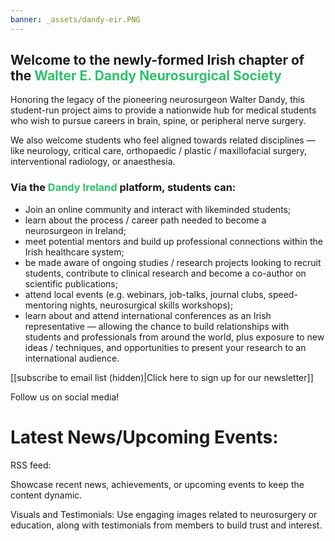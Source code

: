 ```yaml
---
banner: _assets/dandy-eir.PNG
---
```



## Welcome to the newly-formed Irish chapter of the <font color="#2DC26B">Walter E. Dandy Neurosurgical Society</font>


Honoring the legacy of the pioneering neurosurgeon Walter Dandy, this student-run project aims to provide a nationwide hub for medical students who wish to pursue careers in brain, spine, or peripheral nerve surgery. 

We also welcome students who feel aligned towards related disciplines — like neurology, critical care, orthopaedic / plastic / maxillofacial surgery, interventional radiology, or anaesthesia. 

### Via the <font color="#2DC26B">Dandy Ireland</font> platform, students can:

- Join an online community and interact with likeminded students;
- learn about the process / career path needed to become a neurosurgeon in Ireland;
- meet potential mentors and build up professional connections within the Irish healthcare system;
- be made aware of ongoing studies / research projects looking to recruit students, contribute to clinical research and become a co-author on scientific publications;
- attend local events (e.g. webinars, job-talks, journal clubs, speed-mentoring nights, neurosurgical skills workshops);
- learn about and attend international conferences as an Irish representative — allowing the chance to build relationships with students and professionals from around the world, plus exposure to new ideas / techniques, and opportunities to present your research to an international audience.

[[subscribe to email list (hidden)|Click here to sign up for our newsletter]] 

Follow us on social media!

# Latest News/Upcoming Events: 

RSS feed: 

Showcase recent news, achievements, or upcoming events to keep the content dynamic.

Visuals and Testimonials: Use engaging images related to neurosurgery or education, along with testimonials from members to build trust and interest.
